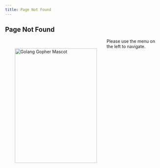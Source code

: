 ```yaml
---
title: Page Not Found
---
```


## Page Not Found

<div style="float:left; margin:32px">
<img src="/working-with-go/css/gopher.svg" width="268" height="373" alt="Golang Gopher Mascot">
</div>

<p> Please use the menu on the left to navigate.</p>

